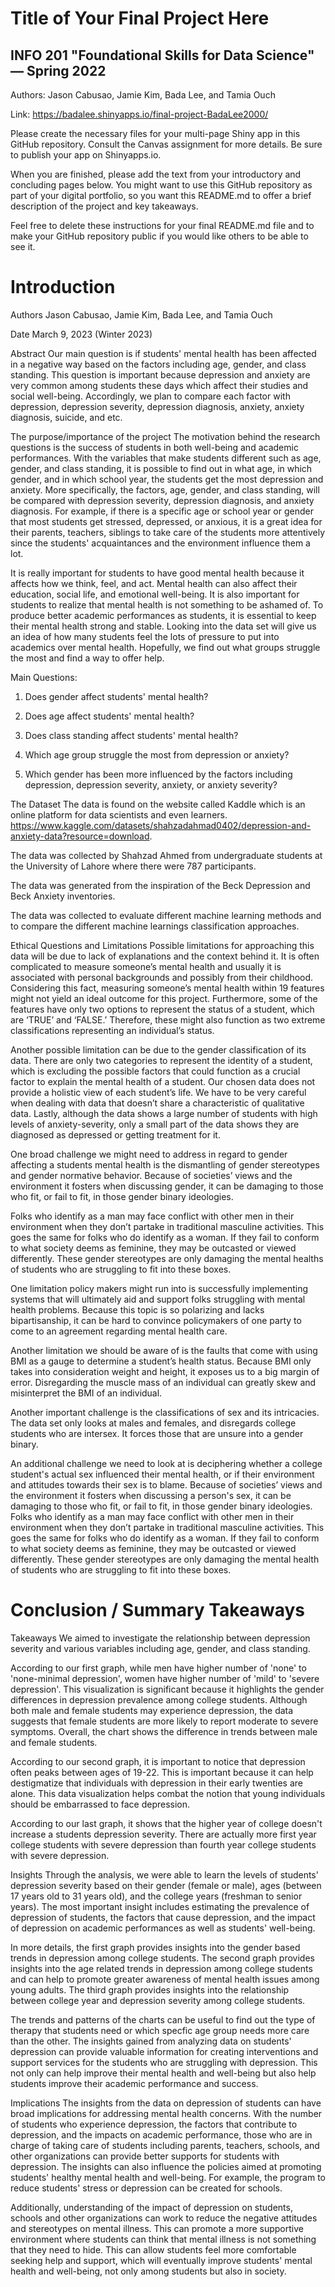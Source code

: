 # Title of Your Final Project Here 
## INFO 201 "Foundational Skills for Data Science" — Spring 2022

Authors: Jason Cabusao, Jamie Kim, Bada Lee, and Tamia Ouch

Link: https://badalee.shinyapps.io/final-project-BadaLee2000/

Please create the necessary files for your multi-page Shiny app in this GitHub repository. Consult the Canvas assignment for more details. Be sure to publish your app on Shinyapps.io.

When you are finished, please add the text from your introductory and concluding pages below. You might want to use this GitHub repository as part of your digital portfolio, so you want this README.md to offer a brief description of the project and key takeaways.

Feel free to delete these instructions for your final README.md file and to make your GitHub repository public if you would like others to be able to see it. 

# Introduction

Authors
Jason Cabusao, Jamie Kim, Bada Lee, and Tamia Ouch

Date
March 9, 2023 (Winter 2023)

Abstract
Our main question is if students' mental health has been affected in a negative way based on the factors including age, gender, and class standing. This question is important because depression and anxiety are very common among students these days which affect their studies and social well-being. Accordingly, we plan to compare each factor with depression, depression severity, depression diagnosis, anxiety, anxiety diagnosis, suicide, and etc.

The purpose/importance of the project
The motivation behind the research questions is the success of students in both well-being and academic performances. With the variables that make students different such as age, gender, and class standing, it is possible to find out in what age, in which gender, and in which school year, the students get the most depression and anxiety. More specifically, the factors, age, gender, and class standing, will be compared with depression severity, depression diagnosis, and anxiety diagnosis. For example, if there is a specific age or school year or gender that most students get stressed, depressed, or anxious, it is a great idea for their parents, teachers, siblings to take care of the students more attentively since the students' acquaintances and the environment influence them a lot.

It is really important for students to have good mental health because it affects how we think, feel, and act. Mental health can also affect their education, social life, and emotional well-being. It is also important for students to realize that mental health is not something to be ashamed of. To produce better academic performances as students, it is essential to keep their mental health strong and stable. Looking into the data set will give us an idea of how many students feel the lots of pressure to put into academics over mental health. Hopefully, we find out what groups struggle the most and find a way to offer help.

Main Questions:
1) Does gender affect students' mental health?

2) Does age affect students' mental health?

3) Does class standing affect students' mental health?

4) Which age group struggle the most from depression or anxiety?

5) Which gender has been more influenced by the factors including depression, depression severity, anxiety, or anxiety severity?

The Dataset
The data is found on the website called Kaddle which is an online platform for data scientists and even learners. https://www.kaggle.com/datasets/shahzadahmad0402/depression-and-anxiety-data?resource=download.

The data was collected by Shahzad Ahmed from undergraduate students at the University of Lahore where there were 787 participants.

The data was generated from the inspiration of the Beck Depression and Beck Anxiety inventories.

The data was collected to evaluate different machine learning methods and to compare the different machine learnings classification approaches.

Ethical Questions and Limitations
Possible limitations for approaching this data will be due to lack of explanations and the context behind it. It is often complicated to measure someone’s mental health and usually it is associated with personal backgrounds and possibly from their childhood. Considering this fact, measuring someone’s mental health within 19 features might not yield an ideal outcome for this project. Furthermore, some of the features have only two options to represent the status of a student, which are ‘TRUE’ and ‘FALSE.’ Therefore, these might also function as two extreme classifications representing an individual’s status.

Another possible limitation can be due to the gender classification of its data. There are only two categories to represent the identity of a student, which is excluding the possible factors that could function as a crucial factor to explain the mental health of a student. Our chosen data does not provide a holistic view of each student’s life. We have to be very careful when dealing with data that doesn’t share a characteristic of qualitative data. Lastly, although the data shows a large number of students with high levels of anxiety-severity, only a small part of the data shows they are diagnosed as depressed or getting treatment for it.

One broad challenge we might need to address in regard to gender affecting a students mental health is the dismantling of gender stereotypes and gender normative behavior. Because of societies’ views and the environment it fosters when discussing gender, it can be damaging to those who fit, or fail to fit, in those gender binary ideologies.

Folks who identify as a man may face conflict with other men in their environment when they don’t partake in traditional masculine activities. This goes the same for folks who do identify as a woman. If they fail to conform to what society deems as feminine, they may be outcasted or viewed differently. These gender stereotypes are only damaging the mental healths of students who are struggling to fit into these boxes.

One limitation policy makers might run into is successfully implementing systems that will ultimately aid and support folks struggling with mental health problems. Because this topic is so polarizing and lacks bipartisanship, it can be hard to convince policymakers of one party to come to an agreement regarding mental health care.

Another limitation we should be aware of is the faults that come with using BMI as a gauge to determine a student’s health status. Because BMI only takes into consideration weight and height, it exposes us to a big margin of error. Disregarding the muscle mass of an individual can greatly skew and misinterpret the BMI of an individual.

Another important challenge is the classifications of sex and its intricacies. The data set only looks at males and females, and disregards college students who are intersex. It forces those that are unsure into a gender binary.

An additional challenge we need to look at is deciphering whether a college student's actual sex influenced their mental health, or if their environment and attitudes towards their sex is to blame. Because of societies’ views and the environment it fosters when discussing a person's sex, it can be damaging to those who fit, or fail to fit, in those gender binary ideologies. Folks who identify as a man may face conflict with other men in their environment when they don’t partake in traditional masculine activities. This goes the same for folks who do identify as a woman. If they fail to conform to what society deems as feminine, they may be outcasted or viewed differently. These gender stereotypes are only damaging the mental health of students who are struggling to fit into these boxes.

# Conclusion / Summary Takeaways

Takeaways
We aimed to investigate the relationship between depression severity and various variables including age, gender, and class standing.

According to our first graph, while men have higher number of 'none' to 'none-minimal depression', women have higher number of 'mild' to 'severe depression'. This visualization is significant because it highlights the gender differences in depression prevalence among college students. Although both male and female students may experience depression, the data suggests that female students are more likely to report moderate to severe symptoms. Overall, the chart shows the difference in trends between male and female students.

According to our second graph, it is important to notice that depression often peaks between ages of 19-22. This is important because it can help destigmatize that individuals with depression in their early twenties are alone. This data visualization helps combat the notion that young individuals should be embarrassed to face depression.

According to our last graph, it shows that the higher year of college doesn't increase a students depression severity. There are actually more first year college students with severe depression than fourth year college students with severe depression.

Insights
Through the analysis, we were able to learn the levels of students' depression severity based on their gender (female or male), ages (between 17 years old to 31 years old), and the college years (freshman to senior years). The most important insight includes estimating the prevalence of depression of students, the factors that cause depression, and the impact of depression on academic performances as well as students' well-being.

In more details, the first graph provides insights into the gender based trends in depression among college students. The second graph provides insights into the age related trends in depression among college students and can help to promote greater awareness of mental health issues among young adults. The third graph provides insights into the relationship between college year and depression severity among college students.

The trends and patterns of the charts can be useful to find out the type of therapy that students need or which specfic age group needs more care than the other. The insights gained from analyzing data on students' depression can provide valuable information for creating interventions and support services for the students who are struggling with depression. This not only can help improve their mental health and well-being but also help students improve their academic performance and success.

Implications
The insights from the data on depression of students can have broad implications for addressing mental health concerns. With the number of students who experience depression, the factors that contribute to depression, and the impacts on academic performance, those who are in charge of taking care of students including parents, teachers, schools, and other organizations can provide better supports for students with depression. The insights can also influence the policies aimed at promoting students' healthy mental health and well-being. For example, the program to reduce students' stress or depression can be created for schools.

Additionally, understanding of the impact of depression on students, schools and other organizations can work to reduce the negative attitudes and stereotypes on mental illness. This can promote a more supportive environment where students can think that mental illness is not something that they need to hide. This can allow students feel more comfortable seeking help and support, which will eventually improve students' mental health and well-being, not only among students but also in society.